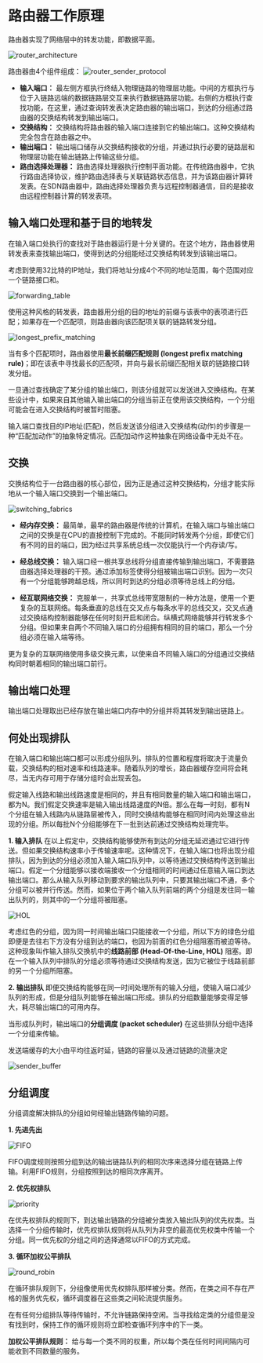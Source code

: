 # 路由器工作原理
路由器实现了网络层中的转发功能，即数据平面。

![router_architecture](https://res.cloudinary.com/harlan9613/image/upload/v1589814295/Computer_Network/router_architecture_qntd44.png)


路由器由4个组件组成：
![router_sender_protocol](https://res.cloudinary.com/harlan9613/image/upload/v1589814295/Computer_Network/router_sender_protocol_zqlsox.png)
+ **输入端口：** 最左侧方框执行终结入物理链路的物理层功能。中间的方框执行与位于入链路远端的数据链路层交互来执行数据链路层功能。右侧的方框执行查找功能，在这里，通过查询转发表决定路由器的输出端口，到达的分组通过路由器的交换结构转发到输出端口。
+ **交换结构：** 交换结构将路由器的输入端口连接到它的输出端口。这种交换结构完全包含在路由器之中。
+ **输出端口：** 输出端口储存从交换结构接收的分组，并通过执行必要的链路层和物理层功能在输出链路上传输这些分组。
+ **路由选择处理器：** 路由选择处理器执行控制平面功能。在传统路由器中，它执行路由选择协议，维护路由选择表与关联链路状态信息，并为该路由器计算转发表。在SDN路由器中，路由选择处理器负责与远程控制器通信，目的是接收由远程控制器计算的转发表项。

## 输入端口处理和基于目的地转发
在输入端口处执行的查找对于路由器运行是十分关键的。在这个地方，路由器使用转发表来查找输出端口，使得到达的分组能经过交换结构转发到该输出端口。

考虑到使用32比特的IP地址，我们将地址分成4个不同的地址范围，每个范围对应一个链路接口和。

![forwarding_table](https://res.cloudinary.com/harlan9613/image/upload/v1589814619/Computer_Network/forwrding_table_usuh4l.png)

使用这种风格的转发表，路由器用分组的目的地址的前缀与该表中的表项进行匹配；如果存在一个匹配项，则路由器向该匹配项关联的链路转发分组。

![longest_prefix_matching](https://res.cloudinary.com/harlan9613/image/upload/v1589814618/Computer_Network/longest_prefix_matching_zmipih.png)

当有多个匹配项时，路由器使用**最长前缀匹配规则 (longest prefix matching rule)**；即在该表中寻找最长的匹配项，并向与最长前缀匹配相关联的链路接口转发分组。

一旦通过查找确定了某分组的输出端口，则该分组就可以发送进入交换结构。在某些设计中，如果来自其他输入输出端口的分组当前正在使用该交换结构，一个分组可能会在进入交换结构时被暂时阻塞。

输入端口查找目的IP地址(匹配)，然后发送该分组进入交换结构(动作)的步骤是一种“匹配加动作”的抽象特定情况。匹配加动作这种抽象在网络设备中无处不在。

## 交换
交换结构位于一台路由器的核心部位，因为正是通过这种交换结构，分组才能实际地从一个输入端口交换到一个输出端口。

![switching_fabrics](https://res.cloudinary.com/harlan9613/image/upload/v1589815000/Computer_Network/switching_fabrics_yy8lp6.png)

+ **经内存交换：** 最简单，最早的路由器是传统的计算机，在输入端口与输出端口之间的交换是在CPU的直接控制下完成的。不能同时转发两个分组，即使它们有不同的目的端口，因为经过共享系统总线一次仅能执行一个内存读/写。

+ **经总线交换：** 输入端口经一根共享总线将分组直接传输到输出端口，不需要路由器选择处理器的干预。通过添加标签使得分组被输出端口识别。因为一次只有一个分组能够跨越总线，所以同时到达的分组必须等待总线上的分组。

+ **经互联网络交换：** 克服单一，共享式总线带宽限制的一种方法是，使用一个更复杂的互联网络。每条垂直的总线在交叉点与每条水平的总线交叉，交叉点通过交换结构控制器能够在任何时刻开启和闭合。纵横式网络能够并行转发多个分组。但如果来自两个不同输入端口的分组拥有相同的目的端口，那么一个分组必须在输入端等待。

更为复杂的互联网络使用多级交换元素，以使来自不同输入端口的分组通过交换结构同时朝着相同的输出端口前行。

## 输出端口处理
输出端口处理取出已经存放在输出端口内存中的分组并将其转发到输出链路上。

## 何处出现排队
在输入端口和输出端口都可以形成分组队列。排队的位置和程度将取决于流量负载，交换结构的相对速率和线路速率。随着队列的增长，路由器缓存空间将会耗尽，当无内存可用于存储分组时会出现丢包。

假定输入线路和输出线路速度是相同的，并且有相同数量的输入端口和输出端口，都为N。我们假定交换速率是输入输出线路速度的N倍。那么在每一时刻，都有N个分组在输入线路内从链路层被传入，同时交换结构能够在相同时间内处理这些出现的分组。所以每批N个分组能够在下一批到达前通过交换结构处理完毕。

**1. 输入排队**
在以上假定中，交换结构能够使所有到达的分组无延迟通过它进行传送。但如果交换结构速率小于传输速率呢。这种情况下，在输入端口也将出现分组排队，因为到达的分组必须加入输入端口队列中，以等待通过交换结构传送到输出端口。假定一个分组能够以接收端接收一个分组相同的时间通过任意输入端口到达输出端口。那么从输入队列移动到要求的输出队列中，只要其输出端口不通，多个分组可以被并行传送。然而，如果位于两个输入队列前端的两个分组是发往同一输出队列的，则其中的一个分组将被阻塞。

![HOL](https://res.cloudinary.com/harlan9613/image/upload/v1589816020/Computer_Network/HOL_gesuw4.png)

考虑红色的分组，因为同一时间输出端口只能接收一个分组，所以下方的绿色分组即便是去往右下方没有分组到达的端口，也因为前面的红色分组阻塞而被迫等待。这种现象叫作输入排队交换机中的**线路前部 (Head-Of-the-Line, HOL)** 阻塞。即在一个输入队列中排队的分组必须等待通过交换结构发送，因为它被位于线路前部的另一个分组所阻塞。

**2. 输出排队**
即便交换结构能够在同一时间处理所有的输入分组，使输入端口减少队列的形成，但是分组队列能够在输出端口形成。排队的分组数量能够变得足够大，耗尽输出端口的可用内存。

当形成队列时，输出端口的**分组调度 (packet scheduler)** 在这些排队分组中选择一个分组来传输。

发送端缓存的大小由平均往返时延，链路的容量以及通过链路的流量决定

![sender_buffer](https://res.cloudinary.com/harlan9613/image/upload/v1589816445/Computer_Network/sender_buffer_w3duie.png)

## 分组调度
分组调度解决排队的分组如何经输出链路传输的问题。

**1. 先进先出**

![FIFO](https://res.cloudinary.com/harlan9613/image/upload/v1589816569/Computer_Network/FIFO_scheduling_dyvrrm.png)

FIFO调度规则按照分组到达的输出链路队列的相同次序来选择分组在链路上传输。利用FIFO规则，分组按照到达的相同次序离开。

**2. 优先权排队**

![priority](https://res.cloudinary.com/harlan9613/image/upload/v1589816769/Computer_Network/priority_k4itw8.png)

在优先权排队的规则下，到达输出链路的分组被分类放入输出队列的优先权类。当选择一个分组传输时，优先权排队规则将从队列为非空的最高优先权类中传输一个分组。同一优先权的分组之间的选择通常以FIFO的方式完成。

**3. 循环加权公平排队**

![round_robin](https://res.cloudinary.com/harlan9613/image/upload/v1589816990/Computer_Network/round_robin_vnhhly.png)

在循环排队规则下，分组像使用优先权排队那样被分类。然而，在类之间不存在严格的服务优先权，循环调度器在这些类之间轮流提供服务。

在有任何分组排队等待传输时，不允许链路保持空闲。当寻找给定类的分组但是没有找到时，保持工作的循环规则将立即检查循环列序中的下一类。

**加权公平排队规则：** 给与每一个类不同的权重，所以每个类在任何时间间隔内可能收到不同数量的服务。
